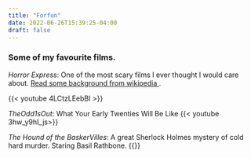 ```yaml
---
title: "Forfun"
date: 2022-06-26T15:39:25-04:00
draft: false
---
```

### Some of my favourite films.


_Horror Express_: One of the most scary films I ever thought I would care about. [Read some background from wikipedia ](https://en.wikipedia.org/wiki/Horror_Express).

{{< youtube 4LCtzLEebBI >}}

_TheOdd1sOut_: What Your Early Twenties Will Be Like
{{< youtube 3hw_y9hI_js>}}


_The Hound of the BaskerVilles_: A great Sherlock Holmes mystery of cold hard murder. Staring Basil Rathbone.
{{<youtube AwKv0fkFZ54>}}
